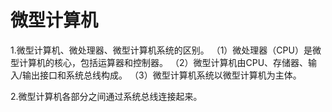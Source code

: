 # 微型计算机

1.微型计算机、微处理器、微型计算机系统的区别。
 （1）微处理器（CPU）是微型计算机的核心，包括运算器和控制器。
 （2）微型计算机由CPU、存储器、输入/输出接口和系统总线构成。
 （3）微型计算机系统以微型计算机为主体。
 
2.微型计算机各部分之间通过系统总线连接起来。
